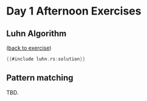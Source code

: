 # Day 1 Afternoon Exercises

## Luhn Algorithm

([back to exercise](luhn.md))

```rust
{{#include luhn.rs:solution}}
```

## Pattern matching

TBD.
